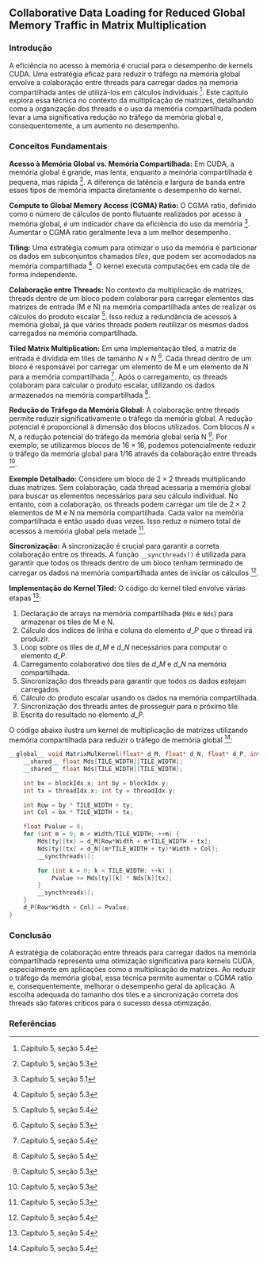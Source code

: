 ## Collaborative Data Loading for Reduced Global Memory Traffic in Matrix Multiplication

### Introdução
A eficiência no acesso à memória é crucial para o desempenho de kernels CUDA. Uma estratégia eficaz para reduzir o tráfego na memória global envolve a colaboração entre threads para carregar dados na memória compartilhada antes de utilizá-los em cálculos individuais [^111]. Este capítulo explora essa técnica no contexto da multiplicação de matrizes, detalhando como a organização dos threads e o uso da memória compartilhada podem levar a uma significativa redução no tráfego da memória global e, consequentemente, a um aumento no desempenho.

### Conceitos Fundamentais

**Acesso à Memória Global vs. Memória Compartilhada:** Em CUDA, a memória global é grande, mas lenta, enquanto a memória compartilhada é pequena, mas rápida [^105]. A diferença de latência e largura de banda entre esses tipos de memória impacta diretamente o desempenho do kernel.

**Compute to Global Memory Access (CGMA) Ratio:** O CGMA ratio, definido como o número de cálculos de ponto flutuante realizados por acesso à memória global, é um indicador chave da eficiência do uso da memória [^96]. Aumentar o CGMA ratio geralmente leva a um melhor desempenho.

**Tiling:** Uma estratégia comum para otimizar o uso da memória é particionar os dados em subconjuntos chamados *tiles*, que podem ser acomodados na memória compartilhada [^105]. O kernel executa computações em cada tile de forma independente.

**Colaboração entre Threads:** No contexto da multiplicação de matrizes, threads dentro de um bloco podem colaborar para carregar elementos das matrizes de entrada (M e N) na memória compartilhada antes de realizar os cálculos do produto escalar [^109]. Isso reduz a redundância de acessos à memória global, já que vários threads podem reutilizar os mesmos dados carregados na memória compartilhada.

**Tiled Matrix Multiplication:**
Em uma implementação tiled, a matriz de entrada é dividida em tiles de tamanho $N \times N$ [^106]. Cada thread dentro de um bloco é responsável por carregar um elemento de M e um elemento de N para a memória compartilhada [^110]. Após o carregamento, os threads colaboram para calcular o produto escalar, utilizando os dados armazenados na memória compartilhada [^111].

**Redução do Tráfego da Memória Global:**
A colaboração entre threads permite reduzir significativamente o tráfego da memória global. A redução potencial é proporcional à dimensão dos blocos utilizados. Com blocos $N \times N$, a redução potencial do tráfego da memória global seria N [^106]. Por exemplo, se utilizarmos blocos de $16 \times 16$, podemos potencialmente reduzir o tráfego da memória global para 1/16 através da colaboração entre threads [^106].

**Exemplo Detalhado:**
Considere um bloco de $2 \times 2$ threads multiplicando duas matrizes. Sem colaboração, cada thread acessaria a memória global para buscar os elementos necessários para seu cálculo individual. No entanto, com a colaboração, os threads podem carregar um tile de $2 \times 2$ elementos de M e N na memória compartilhada. Cada valor na memória compartilhada é então usado duas vezes. Isso reduz o número total de acessos à memória global pela metade [^106].

**Sincronização:**
A sincronização é crucial para garantir a correta colaboração entre os threads. A função `__syncthreads()` é utilizada para garantir que todos os threads dentro de um bloco tenham terminado de carregar os dados na memória compartilhada antes de iniciar os cálculos [^114].

**Implementação do Kernel Tiled:**
O código do kernel tiled envolve várias etapas [^112]:
1.  Declaração de arrays na memória compartilhada (`Mds` e `Nds`) para armazenar os tiles de M e N.
2.  Cálculo dos índices de linha e coluna do elemento $d\_P$ que o thread irá produzir.
3.  Loop sobre os tiles de $d\_M$ e $d\_N$ necessários para computar o elemento $d\_P$.
4.  Carregamento colaborativo dos tiles de $d\_M$ e $d\_N$ na memória compartilhada.
5.  Sincronização dos threads para garantir que todos os dados estejam carregados.
6.  Cálculo do produto escalar usando os dados na memória compartilhada.
7.  Sincronização dos threads antes de prosseguir para o próximo tile.
8.  Escrita do resultado no elemento $d\_P$.

O código abaixo ilustra um kernel de multiplicação de matrizes utilizando memória compartilhada para reduzir o tráfego de memória global [^112]:

```c++
__global__ void MatrixMulKernel(float* d_M, float* d_N, float* d_P, int Width) {
    __shared__ float Mds[TILE_WIDTH][TILE_WIDTH];
    __shared__ float Nds[TILE_WIDTH][TILE_WIDTH];

    int bx = blockIdx.x; int by = blockIdx.y;
    int tx = threadIdx.x; int ty = threadIdx.y;

    int Row = by * TILE_WIDTH + ty;
    int Col = bx * TILE_WIDTH + tx;

    float Pvalue = 0;
    for (int m = 0; m < Width/TILE_WIDTH; ++m) {
        Mds[ty][tx] = d_M[Row*Width + m*TILE_WIDTH + tx];
        Nds[ty][tx] = d_N[(m*TILE_WIDTH + ty)*Width + Col];
        __syncthreads();

        for (int k = 0; k < TILE_WIDTH; ++k) {
            Pvalue += Mds[ty][k] * Nds[k][tx];
        }
        __syncthreads();
    }
    d_P[Row*Width + Col] = Pvalue;
}
```

### Conclusão

A estratégia de colaboração entre threads para carregar dados na memória compartilhada representa uma otimização significativa para kernels CUDA, especialmente em aplicações como a multiplicação de matrizes. Ao reduzir o tráfego da memória global, essa técnica permite aumentar o CGMA ratio e, consequentemente, melhorar o desempenho geral da aplicação. A escolha adequada do tamanho dos tiles e a sincronização correta dos threads são fatores críticos para o sucesso dessa otimização.

### Referências
[^96]: Capítulo 5, seção 5.1
[^105]: Capítulo 5, seção 5.3
[^106]: Capítulo 5, seção 5.3
[^109]: Capítulo 5, seção 5.4
[^110]: Capítulo 5, seção 5.4
[^111]: Capítulo 5, seção 5.4
[^112]: Capítulo 5, seção 5.4
[^114]: Capítulo 5, seção 5.4
<!-- END -->